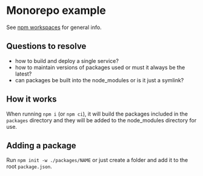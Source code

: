 # Monorepo example
See [npm workspaces](https://docs.npmjs.com/cli/v7/using-npm/workspaces) for general info.

## Questions to resolve 
- how to build and deploy a single service?
- how to maintain versions of packages used or must it always be the latest?
- can packages be built into the node_modules or is it just a symlink?

## How it works
When running `npm i` (or `npm ci`), it will build the packages included in the `packages` directory and they will be added to the node_modules directory for use.

## Adding a package 
Run `npm init -w ./packages/NAME` or just create a folder and add it to the root `package.json`.